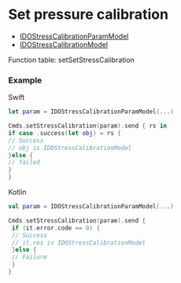 # Set pressure calibration
* [IDOStressCalibrationParamModel](../model/IDOStressCalibrationParamModel.md)
* [IDOStressCalibrationModel](../model/IDOStressCalibrationModel.md)

Function table: setSetStressCalibration

### Example
 

Swift
 ```swift
let param = IDOStressCalibrationParamModel(...)

Cmds.setStressCalibration(param).send { rs in
 if case .success(let obj) = rs {
 // Success
 // obj is IDOStressCalibrationModel
 }else {
 // failed
 }
}
```

Kotlin
```kotlin
val param = IDOStressCalibrationParamModel(...)

Cmds.setStressCalibration(param).send {
 if (it.error.code == 0) {
 // Success
 // it.res is IDOStressCalibrationModel
 }else {
 // Failure
 }
}
```
